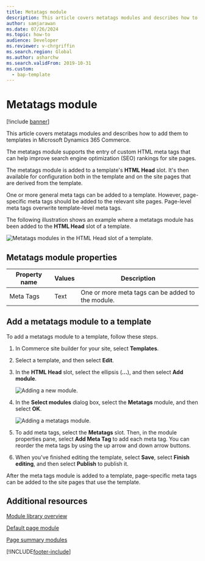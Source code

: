 ```yaml
---
title: Metatags module
description: This article covers metatags modules and describes how to add them to templates in Microsoft Dynamics 365 Commerce.
author: samjarawan
ms.date: 07/26/2024
ms.topic: how-to
audience: Developer
ms.reviewer: v-chrgriffin
ms.search.region: Global
ms.author: asharchw
ms.search.validFrom: 2019-10-31
ms.custom: 
  - bap-template
---
```


# Metatags module

[!include [banner](../includes/banner.md)]

This article covers metatags modules and describes how to add them to templates in Microsoft Dynamics 365 Commerce.

The metatags module supports the entry of custom HTML meta tags that can help improve search engine optimization (SEO) rankings for site pages.

The metatags module is added to a template's **HTML Head** slot. It's then available for configuration both in the template and on the site pages that are derived from the template.

One or more general meta tags can be added to a template. However, page-specific meta tags should be added to the relevant site pages. Page-level meta tags overwrite template-level meta tags. 

The following illustration shows an example where a metatags module has been added to the **HTML Head** slot of a template.

![Metatags modules in the HTML Head slot of a template.](../media/metatags-module-1.png)

## Metatags module properties

| Property name | Values | Description |
|---------------|--------|-------------|
| Meta Tags | Text | One or more meta tags can be added to the module. |

## Add a metatags module to a template

To add a metatags module to a template, follow these steps.

1. In Commerce site builder for your site, select **Templates**.
1. Select a template, and then select **Edit**.
1. In the **HTML Head** slot, select the ellipsis (**...**), and then select **Add module**.

    ![Adding a new module.](../media/metatags-module-2.png)

1. In the **Select modules** dialog box, select the **Metatags** module, and then select **OK**.

    ![Adding a metatags module.](../media/metatags-module-3.png)

1. To add meta tags, select the **Metatags** slot. Then, in the module properties pane, select **Add Meta Tag** to add each meta tag. You can reorder the meta tags by using the up arrow and down arrow buttons.
1. When you've finished editing the template, select **Save**, select **Finish editing**, and then select **Publish** to publish it.

After the meta tags module is added to a template, page-specific meta tags can be added to the site pages that use the template.

## Additional resources

[Module library overview](../starter-kit-overview.md)

[Default page module](default-page-module.md)

[Page summary modules](page-summary-module.md)

[!INCLUDE[footer-include](../../includes/footer-banner.md)]
